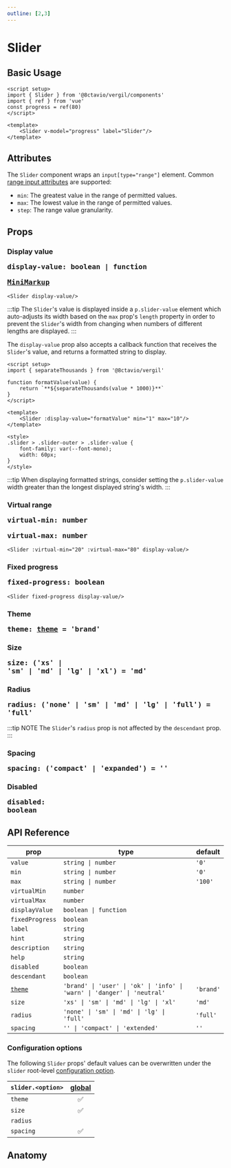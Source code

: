 ```yaml
---
outline: [2,3]
---
```


# Slider

<script setup>
import { Slider } from '@8ctavio/vergil/components'
import { separateThousands } from '@8ctavio/vergil/utilities'

function formatValue(value){
    return `**${separateThousands(value * 1000)}**`
}
</script>

## Basic Usage

<Demo>
    <Slider label="Slider" value="80"/>
</Demo>

```vue
<script setup>
import { Slider } from '@8ctavio/vergil/components'
import { ref } from 'vue'
const progress = ref(80)
</script>

<template>
    <Slider v-model="progress" label="Slider"/>
</template>
```

## Attributes

The `Slider` component wraps an `input[type="range"]` element. Common [range input attributes](https://developer.mozilla.org/en-US/docs/Web/HTML/Element/input/range#additional_attributes) are supported: 

- `min`: The greatest value in the range of permitted values.
- `max`: The lowest value in the range of permitted values.
- `step`: The range value granularity.

## Props

### Display value <Badge><pre>display-value: boolean | function</pre></Badge> <Badge><pre>[MiniMarkup](/mini-markup)</pre></Badge>

```vue
<Slider display-value/>
```

<Demo>
    <Slider display-value/>
</Demo>

:::tip
The `Slider`'s value is displayed inside a `p.slider-value` element which auto-adjusts its width based on the `max` prop's `length` property in order to prevent the `Slider`'s width from changing when numbers of different lengths are displayed.
:::

The `display-value` prop also accepts a callback function that receives the `Slider`'s value, and returns a formatted string to display.

```vue
<script setup>
import { separateThousands } from '@8ctavio/vergil'

function formatValue(value) {
    return `**${separateThousands(value * 1000)}**`
}
</script>

<template>
    <Slider :display-value="formatValue" min="1" max="10"/>
</template>

<style>
.slider > .slider-outer > .slider-value {
    font-family: var(--font-mono);
    width: 60px;
}
</style>
```
<Demo>
    <Slider :display-value="formatValue" min="1" max="10" class="formatted"/>
</Demo>

:::tip
When displaying formatted strings, consider setting the `p.slider-value` width greater than the longest displayed string's width.
:::

### Virtual range <Badge><pre>virtual-min: number</pre></Badge> <Badge><pre>virtual-max: number</pre></Badge> 

```vue
<Slider :virtual-min="20" :virtual-max="80" display-value/>
```

<Demo>
    <Slider :virtual-min="20" :virtual-max="80" display-value/>
</Demo>

### Fixed progress <Badge><pre>fixed-progress: boolean</pre></Badge>

```vue
<Slider fixed-progress display-value/>
```

<Demo>
    <Slider fixed-progress display-value/>
</Demo>

### Theme <Badge><pre>theme: [theme](/theme#the-theme-prop) = 'brand'</pre></Badge>

<Demo>
    <Slider value="50" theme="brand"/>
    <Slider value="50" theme="user"/>
    <Slider value="50" theme="ok"/>
    <Slider value="50" theme="info"/>
    <Slider value="50" theme="warn"/>
    <Slider value="50" theme="danger"/>
    <Slider value="50" theme="neutral"/>
</Demo>

### Size <Badge><pre>size: ('xs' | 'sm' | 'md' | 'lg' | 'xl') = 'md'</pre></Badge>

<Demo>
    <Slider value="50" size="xs"/>
    <Slider value="50" size="sm"/>
    <Slider value="50" size="md"/>
    <Slider value="50" size="lg"/>
    <Slider value="50" size="xl"/>
</Demo>

### Radius <Badge><pre>radius: ('none' | 'sm' | 'md' | 'lg' | 'full') = 'full'</pre></Badge>

<Demo>
    <Slider value="50" radius="none"/>
    <Slider value="50" radius="sm"/>
    <Slider value="50" radius="md"/>
    <Slider value="50" radius="lg"/>
    <Slider value="50" radius="full"/>
</Demo>

:::tip NOTE
The `Slider`'s `radius` prop is not affected by the `descendant` prop.
:::

### Spacing <Badge><pre>spacing: ('compact' | 'expanded') = ''</pre></Badge>

<Demo>
    <div class="col">
        <div class="row center">
            <Slider value="50" display-value size="xs" spacing="compact" label="Compact"/>
            <Slider value="50" display-value size="xs" label="Default"/>
            <Slider value="50" display-value size="xs" spacing="expanded" label="Expanded"/>
        </div>
        <div class="row center">
            <Slider value="50" display-value size="sm" spacing="compact" label="Compact"/>
            <Slider value="50" display-value size="sm" label="Default"/>
            <Slider value="50" display-value size="sm" spacing="expanded" label="Expanded"/>
        </div>
        <div class="row center">
            <Slider value="50" display-value size="md" spacing="compact" label="Compact"/>
            <Slider value="50" display-value size="md" label="Default"/>
            <Slider value="50" display-value size="md" spacing="expanded" label="Expanded"/>
        </div>
        <div class="row center">
            <Slider value="50" display-value size="lg" spacing="compact" label="Compact"/>
            <Slider value="50" display-value size="lg" label="Default"/>
            <Slider value="50" display-value size="lg" spacing="expanded" label="Expanded"/>
        </div>
        <div class="row center">
            <Slider value="50" display-value size="xl" spacing="compact" label="Compact"/>
            <Slider value="50" display-value size="xl" label="Default"/>
            <Slider value="50" display-value size="xl" spacing="expanded" label="Expanded"/>
        </div>
    </div>
</Demo>

### Disabled <Badge><pre>disabled: boolean</pre></Badge>

<Demo>
    <Slider disabled value="50" display-value/>
</Demo>

## API Reference

| prop | type | default |
| ---- | ---- | ------- |
| `value` | `string \| number` | `'0'` |
| `min` | `string \| number` | `'0'` |
| `max` | `string \| number` | `'100'` |
| `virtualMin` | `number` | |
| `virtualMax` | `number` | |
| `displayValue` | `boolean \| function` | |
| `fixedProgress` | `boolean` | |
| `label` | `string` | |
| `hint` | `string` | |
| `description` | `string` | |
| `help` | `string` | |
| `disabled` | `boolean` | |
| `descendant` | `boolean` | |
| [`theme`](/theme#the-theme-prop) | `'brand' \| 'user' \| 'ok' \| 'info' \| 'warn' \| 'danger' \| 'neutral'` | `'brand'` |
| `size` | `'xs' \| 'sm' \| 'md' \| 'lg' \| 'xl'` | `'md'` |
| `radius` | `'none' \| 'sm' \| 'md' \| 'lg' \| 'full'` | `'full'` |
| `spacing` | `'' \| 'compact' \| 'extended'` | `''` |

### Configuration options

The following `Slider` props' default values can be overwritten under the `slider` root-level [configuration option](/configuration).

| `slider.<option>` | [global](/configuration#global-configuration) |
| -------------- | :---: |
| `theme` | ✅ |
| `size` | ✅ |
| `radius` | |
| `spacing` | ✅ |

## Anatomy

<Demo>
    <Anatomy tag="div" classes="form-field slider">
        <Anatomy tag="div" classes="form-field-label-wrapper">
            <Anatomy tag="label" classes="form-field-label"/>
            <Anatomy tag="span" classes="form-field-hint"/>
        </Anatomy>
        <Anatomy tag="p" classes="form-field-details form-field-description"/>
        <Anatomy tag="div" classes="slider-outer">
            <Anatomy tag="div" classes="slider-wrapper">
                <Anatomy tag='span'/>
                <Anatomy tag='input[type="range"]'/>
                <Anatomy tag="span" classes="slider-track">
                    <Anatomy tag="span" classes="slider-progress">
                        <Anatomy tag="span" classes="switch-knob"/>
                    </Anatomy>
                </Anatomy>
                <Anatomy tag='label'/>
            </Anatomy>
            <Anatomy tag='p' classes="slider-value"/>
        </Anatomy>
        <Anatomy tag="p" classes="form-field-details form-field-help"/>
    </Anatomy>
</Demo>

<style>
.slider.formatted > .slider-outer > .slider-value {
    font-family: var(--font-mono);
    width: 60px;
}
</style>